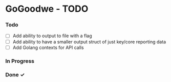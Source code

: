 # GoGoodwe - TODO

### Todo

- [ ] Add ability to output to file with a flag
- [ ] Add ability to have a smaller output struct of just key/core reporting data
- [ ] Add Golang contexts for API calls

### In Progress

### Done ✓
